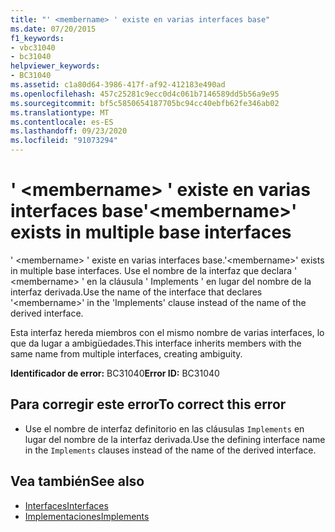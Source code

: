 ```yaml
---
title: "' <membername> ' existe en varias interfaces base"
ms.date: 07/20/2015
f1_keywords:
- vbc31040
- bc31040
helpviewer_keywords:
- BC31040
ms.assetid: c1a80d64-3986-417f-af92-412183e490ad
ms.openlocfilehash: 457c25281c9ecc0d4c061b7146589dd5b56a9e95
ms.sourcegitcommit: bf5c5850654187705bc94cc40ebfb62fe346ab02
ms.translationtype: MT
ms.contentlocale: es-ES
ms.lasthandoff: 09/23/2020
ms.locfileid: "91073294"
---
```

# <a name="membername-exists-in-multiple-base-interfaces"></a><span data-ttu-id="89408-102">' \<membername> ' existe en varias interfaces base</span><span class="sxs-lookup"><span data-stu-id="89408-102">'\<membername>' exists in multiple base interfaces</span></span>

<span data-ttu-id="89408-103">' \<membername> ' existe en varias interfaces base.</span><span class="sxs-lookup"><span data-stu-id="89408-103">'\<membername>' exists in multiple base interfaces.</span></span> <span data-ttu-id="89408-104">Use el nombre de la interfaz que declara ' \<membername> ' en la cláusula ' Implements ' en lugar del nombre de la interfaz derivada.</span><span class="sxs-lookup"><span data-stu-id="89408-104">Use the name of the interface that declares '\<membername>' in the 'Implements' clause instead of the name of the derived interface.</span></span>  
  
 <span data-ttu-id="89408-105">Esta interfaz hereda miembros con el mismo nombre de varias interfaces, lo que da lugar a ambigüedades.</span><span class="sxs-lookup"><span data-stu-id="89408-105">This interface inherits members with the same name from multiple interfaces, creating ambiguity.</span></span>  
  
 <span data-ttu-id="89408-106">**Identificador de error:** BC31040</span><span class="sxs-lookup"><span data-stu-id="89408-106">**Error ID:** BC31040</span></span>  
  
## <a name="to-correct-this-error"></a><span data-ttu-id="89408-107">Para corregir este error</span><span class="sxs-lookup"><span data-stu-id="89408-107">To correct this error</span></span>  
  
- <span data-ttu-id="89408-108">Use el nombre de interfaz definitorio en las cláusulas `Implements` en lugar del nombre de la interfaz derivada.</span><span class="sxs-lookup"><span data-stu-id="89408-108">Use the defining interface name in the `Implements` clauses instead of the name of the derived interface.</span></span>  
  
## <a name="see-also"></a><span data-ttu-id="89408-109">Vea también</span><span class="sxs-lookup"><span data-stu-id="89408-109">See also</span></span>

- [<span data-ttu-id="89408-110">Interfaces</span><span class="sxs-lookup"><span data-stu-id="89408-110">Interfaces</span></span>](../programming-guide/language-features/interfaces/index.md)
- [<span data-ttu-id="89408-111">Implementaciones</span><span class="sxs-lookup"><span data-stu-id="89408-111">Implements</span></span>](../language-reference/statements/implements-clause.md)

